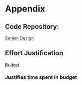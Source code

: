 # Appendix
## Code Repository:
[Senior-Design](https://github.com/DanielJHosford/Senior-Design)
## Effort Justification
[Budget](https://github.com/DanielJHosford/Senior-Design/Budget.md)
### Justifies time spent in budget
